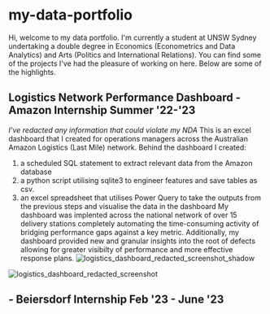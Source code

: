 # my-data-portfolio

Hi, welcome to my data portfolio. I'm currently a student at UNSW Sydney undertaking a double degree in Economics (Econometrics and Data Analytics) and Arts (Politics and International Relations). You can find some of the projects I've had the pleasure of working on here. Below are some of the highlights.

## Logistics Network Performance Dashboard - Amazon Internship Summer '22-'23
*I've redacted any information that could violate my NDA*
This is an excel dashboard that I created for operations managers across the Australian Amazon Logistics (Last Mile) network. Behind the dashboard I created: 
1. a scheduled SQL statement to extract relevant data from the Amazon database
2. a python script utilising sqlite3 to engineer features and save tables as csv.
3. an excel spreadsheet that utilises Power Query to take the outputs from the previous steps and visualise the data in the dashboard
My dashboard was implented across the national network of over 15 delivery stations completely automating the time-consuming activity of bridging performance gaps against a key metric. Additionally, my dashboard provided new and granular insights into the root of defects allowing for greater visibilty of performance and more effective response plans.
![logistics_dashboard_redacted_screenshot_shadow](https://github.com/paul-s-prk/my-data-portfolio/assets/139038933/5ad98faf-443a-430b-8193-de0d911e9531)

![logistics_dashboard_redacted_screenshot](https://github.com/paul-s-prk/my-data-portfolio/assets/139038933/73d0853d-1092-4931-b3a3-3ae6edc0ab71)


##  - Beiersdorf Internship Feb '23 - June '23
